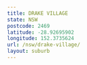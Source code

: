 ```yaml
---
title: DRAKE VILLAGE
state: NSW
postcode: 2469
latitude: -28.92695902
longitude: 152.3735624
url: /nsw/drake-village/
layout: suburb
---
```

